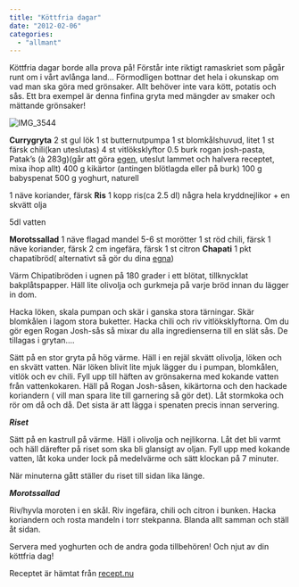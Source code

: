 ```yaml
---
title: "Köttfria dagar"
date: "2012-02-06"
categories: 
  - "allmant"
---
```


Köttfria dagar borde alla prova på! Förstår inte riktigt ramaskriet som pågår runt om i vårt avlånga land... Förmodligen bottnar det hela i okunskap om vad man ska göra med grönsaker. Allt behöver inte vara kött, potatis och sås. Ett bra exempel är denna finfina gryta med mängder av smaker och mättande grönsaker!

![](/static/img/IMG_3544-1024x682.jpg "IMG_3544")

**Currygryta** 2 st gul lök 1 st butternutpumpa 1 st blomkålshuvud, litet 1 st färsk chili(kan uteslutas) 4 st vitlöksklyftor 0.5 burk rogan josh-pasta, Patak’s (à 283g)(går att göra [egen](https://www.tasteline.com/Recept/rogan_josh "egen"), uteslut lammet och halvera receptet, mixa ihop allt) 400 g kikärtor (antingen blötlagda eller på burk) 100 g babyspenat 500 g yoghurt, naturell

1 näve koriander, färsk **Ris** 1 kopp ris(ca 2.5 dl) några hela kryddnejlikor + en skvätt olja

5dl vatten

**Morotssallad** 1 näve flagad mandel 5-6 st morötter 1 st röd chili, färsk 1 näve koriander, färsk 2 cm ingefära, färsk 1 st citron **Chapati** 1 pkt chapatibröd( alternativt så gör du dina [egna](https://www.indien.nu/allt_om_indien/mat_dryck/recept/Chapati "egna"))

Värm Chipatibröden i ugnen på 180 grader i ett blötat, tillknycklat bakplåtspapper. Häll lite olivolja och gurkmeja på varje bröd innan du lägger in dom.

Hacka löken, skala pumpan och skär i ganska stora tärningar. Skär blomkålen i lagom stora buketter. Hacka chili och riv vitlöksklyftorna. Om du gör egen Rogan Josh-sås så mixar du alla ingredienserna till en slät sås. De tillagas i grytan....

Sätt på en stor gryta på hög värme. Häll i en rejäl skvätt olivolja, löken och en skvätt vatten. När löken blivit lite mjuk lägger du i pumpan, blomkålen, vitlök och ev chili. Fyll upp till häften av grönsakerna med kokande vatten från vattenkokaren. Häll på Rogan Josh-såsen, kikärtorna och den hackade koriandern ( vill man spara lite till garnering så gör det). Låt stormkoka och rör om då och då. Det sista är att lägga i spenaten precis innan servering.

_**Riset**_

Sätt på en kastrull på värme. Häll i olivolja och nejlikorna. Låt det bli varmt och häll därefter på riset som ska bli glansigt av oljan. Fyll upp med kokande vatten, låt koka under lock på medelvärme och sätt klockan på 7 minuter.

När minuterna gått ställer du riset till sidan lika länge.

_**Morotssallad**_

Riv/hyvla moroten i en skål. Riv ingefära, chili och citron i bunken. Hacka koriandern och rosta mandeln i torr stekpanna. Blanda allt samman och ställ åt sidan.

Servera med yoghurten och de andra goda tillbehören! Och njut av din köttfria dag!

Receptet är hämtat från [recept.nu](https://www.recept.nu//1.317969/jamie_oliver/soppor_grytor/artor/jamie_olivers_vegetariska_currygryta "recept.nu")
